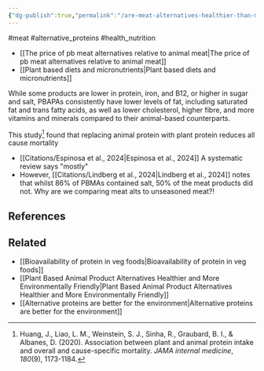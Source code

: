 ```yaml
---
{"dg-publish":true,"permalink":"/are-meat-alternatives-healthier-than-meat/","tags":["alternative_proteins","health_nutrition"],"created":"2025-10-23T17:42:41.522+01:00","updated":"2025-10-23T18:06:08.600+01:00"}
---
```


#meat #alternative_proteins #health_nutrition  

- [[The price of pb meat alternatives relative to animal meat\|The price of pb meat alternatives relative to animal meat]]
- [[Plant based diets and micronutrients\|Plant based diets and micronutrients]]

While some products are lower in protein, iron, and B12, or higher in sugar and salt, PBAPAs consistently have lower levels of fat, including saturated fat and trans fatty acids, as well as lower cholesterol, higher fibre, and more vitamins and minerals compared to their animal-based counterparts.

This study[^1] found that replacing animal protein with plant protein reduces all cause mortality

- [[Citations/Espinosa et al., 2024\|Espinosa et al., 2024]] A systematic review says "mostly"
- However, [[Citations/Lindberg et al., 2024\|Lindberg et al., 2024]] notes that whilst 86% of PBMAs contained salt, 50% of the meat products did not. Why are we comparing meat alts to unseasoned meat?!

## References
[^1]: Huang, J., Liao, L. M., Weinstein, S. J., Sinha, R., Graubard, B. I., & Albanes, D. (2020). Association between plant and animal protein intake and overall and cause-specific mortality. _JAMA internal medicine_, _180_(9), 1173-1184.

## Related
- [[Bioavailability of protein in veg foods\|Bioavailability of protein in veg foods]]
- [[Plant Based Animal Product Alternatives Healthier and More Environmentally Friendly\|Plant Based Animal Product Alternatives Healthier and More Environmentally Friendly]]
- [[Alternative proteins are better for the environment\|Alternative proteins are better for the environment]] 